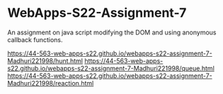 # WebApps-S22-Assignment-7
An assignment on java script modifying the DOM and using anonymous callback functions.<br>

https://44-563-web-apps-s22.github.io/webapps-s22-assignment-7-Madhuri221998/hunt.html
https://44-563-web-apps-s22.github.io/webapps-s22-assignment-7-Madhuri221998/queue.html
https://44-563-web-apps-s22.github.io/webapps-s22-assignment-7-Madhuri221998/reaction.html
